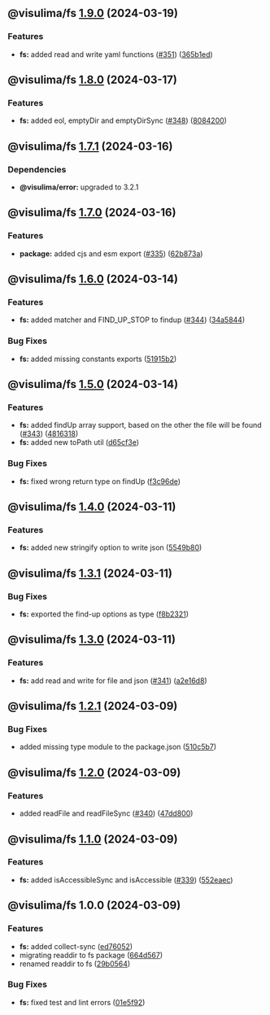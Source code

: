 ## @visulima/fs [1.9.0](https://github.com/visulima/visulima/compare/@visulima/fs@1.8.0...@visulima/fs@1.9.0) (2024-03-19)


### Features

* **fs:** added read and write yaml functions ([#351](https://github.com/visulima/visulima/issues/351)) ([365b1ed](https://github.com/visulima/visulima/commit/365b1ed5cbf33c356e4427fb4fd8f2d93ee14733))

## @visulima/fs [1.8.0](https://github.com/visulima/visulima/compare/@visulima/fs@1.7.1...@visulima/fs@1.8.0) (2024-03-17)


### Features

* **fs:** added eol, emptyDir and emptyDirSync ([#348](https://github.com/visulima/visulima/issues/348)) ([8084200](https://github.com/visulima/visulima/commit/8084200779f671403b9585c3b6fec985641c1cf6))

## @visulima/fs [1.7.1](https://github.com/visulima/visulima/compare/@visulima/fs@1.7.0...@visulima/fs@1.7.1) (2024-03-16)



### Dependencies

* **@visulima/error:** upgraded to 3.2.1

## @visulima/fs [1.7.0](https://github.com/visulima/visulima/compare/@visulima/fs@1.6.0...@visulima/fs@1.7.0) (2024-03-16)


### Features

* **package:** added cjs and esm export ([#335](https://github.com/visulima/visulima/issues/335)) ([62b873a](https://github.com/visulima/visulima/commit/62b873a76d2a5356e7596d3a7e299d8e51eb2fcd))

## @visulima/fs [1.6.0](https://github.com/visulima/visulima/compare/@visulima/fs@1.5.0...@visulima/fs@1.6.0) (2024-03-14)


### Features

* **fs:** added matcher and FIND_UP_STOP to findup ([#344](https://github.com/visulima/visulima/issues/344)) ([34a5844](https://github.com/visulima/visulima/commit/34a584450416b8e99b70b920357cbde57e2c6b5b))


### Bug Fixes

* **fs:** added missing constants exports ([51915b2](https://github.com/visulima/visulima/commit/51915b257fa416c7fbcca24f16eb98132273cf4c))

## @visulima/fs [1.5.0](https://github.com/visulima/visulima/compare/@visulima/fs@1.4.0...@visulima/fs@1.5.0) (2024-03-14)


### Features

* **fs:** added findUp array support, based on the other the file will be found ([#343](https://github.com/visulima/visulima/issues/343)) ([4816318](https://github.com/visulima/visulima/commit/4816318770049c4d9a9cfa27c251449ce3077e8f))
* **fs:** added new toPath util ([d65cf3e](https://github.com/visulima/visulima/commit/d65cf3e2f53a4d81f927740050741d59bcccfc9f))


### Bug Fixes

* **fs:** fixed wrong return type on findUp ([f3c96de](https://github.com/visulima/visulima/commit/f3c96def18cd8e70093bdd943c2e2f396436dda4))

## @visulima/fs [1.4.0](https://github.com/visulima/visulima/compare/@visulima/fs@1.3.1...@visulima/fs@1.4.0) (2024-03-11)


### Features

* **fs:** added new stringify option to write json ([5549b80](https://github.com/visulima/visulima/commit/5549b80386aa8ea5f47997dea50dc05209245008))

## @visulima/fs [1.3.1](https://github.com/visulima/visulima/compare/@visulima/fs@1.3.0...@visulima/fs@1.3.1) (2024-03-11)


### Bug Fixes

* **fs:** exported the find-up options as type ([f8b2321](https://github.com/visulima/visulima/commit/f8b2321cead794003f5100d2aa8b30b31d42cc64))

## @visulima/fs [1.3.0](https://github.com/visulima/visulima/compare/@visulima/fs@1.2.1...@visulima/fs@1.3.0) (2024-03-11)


### Features

* **fs:** add read and write for file and json ([#341](https://github.com/visulima/visulima/issues/341)) ([a2e16d8](https://github.com/visulima/visulima/commit/a2e16d88ea6b14cef1b55ff7ee5d6a9e4afe262f))

## @visulima/fs [1.2.1](https://github.com/visulima/visulima/compare/@visulima/fs@1.2.0...@visulima/fs@1.2.1) (2024-03-09)


### Bug Fixes

* added missing type module to the package.json ([510c5b7](https://github.com/visulima/visulima/commit/510c5b7e9cdca2b6de104d0b6b0f5ad2fbf50956))

## @visulima/fs [1.2.0](https://github.com/visulima/visulima/compare/@visulima/fs@1.1.0...@visulima/fs@1.2.0) (2024-03-09)


### Features

* added readFile and readFileSync ([#340](https://github.com/visulima/visulima/issues/340)) ([47dd800](https://github.com/visulima/visulima/commit/47dd800cbadc8d353e9546487fa4c288d3f8be79))

## @visulima/fs [1.1.0](https://github.com/visulima/visulima/compare/@visulima/fs@1.0.0...@visulima/fs@1.1.0) (2024-03-09)


### Features

* **fs:** added isAccessibleSync and isAccessible ([#339](https://github.com/visulima/visulima/issues/339)) ([552eaec](https://github.com/visulima/visulima/commit/552eaec4a1b36db08a6386c562fa6a3bf248c40d))

## @visulima/fs 1.0.0 (2024-03-09)


### Features

* **fs:** added collect-sync ([ed76052](https://github.com/visulima/visulima/commit/ed760529d190a177c64c4028c572160da62c9a0f))
* migrating readdir to fs package ([664d567](https://github.com/visulima/visulima/commit/664d5670ac84811963a830b594968f19bf81809a))
* renamed readdir to fs ([29b0564](https://github.com/visulima/visulima/commit/29b0564913cd136cd126a1e3a6d9461a85158930))


### Bug Fixes

* **fs:** fixed test and lint errors ([01e5f92](https://github.com/visulima/visulima/commit/01e5f921fd2a8700f40464bdc77b0a9ea00ab613))
